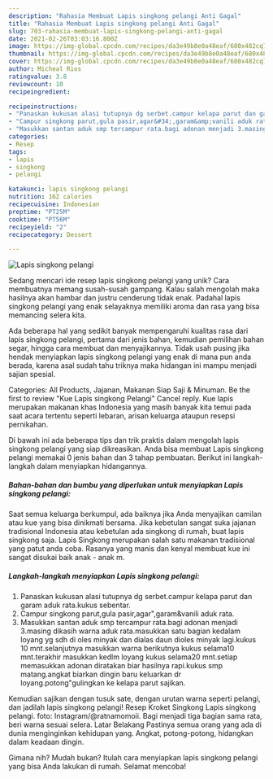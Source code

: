 ```yaml
---
description: "Rahasia Membuat Lapis singkong pelangi Anti Gagal"
title: "Rahasia Membuat Lapis singkong pelangi Anti Gagal"
slug: 703-rahasia-membuat-lapis-singkong-pelangi-anti-gagal
date: 2021-02-26T03:03:16.800Z
image: https://img-global.cpcdn.com/recipes/da3e49b8e0a48eaf/680x482cq70/lapis-singkong-pelangi-foto-resep-utama.jpg
thumbnail: https://img-global.cpcdn.com/recipes/da3e49b8e0a48eaf/680x482cq70/lapis-singkong-pelangi-foto-resep-utama.jpg
cover: https://img-global.cpcdn.com/recipes/da3e49b8e0a48eaf/680x482cq70/lapis-singkong-pelangi-foto-resep-utama.jpg
author: Micheal Rios
ratingvalue: 3.8
reviewcount: 10
recipeingredient:

recipeinstructions:
- "Panaskan kukusan alasi tutupnya dg serbet.campur kelapa parut dan garam aduk rata.kukus sebentar."
- "Campur singkong parut,gula pasir,agar&#34;,garam&amp;vanili aduk rata."
- "Masukkan santan aduk smp tercampur rata.bagi adonan menjadi 3.masing dikasih warna aduk rata.masukkan satu bagian kedalam loyang yg sdh di oles minyak dan dialas daun dioles minyak lagi.kukus 10 mnt.selanjutnya masukkan warna berikutnya kukus selama10 mnt.terakhir masukkan kedlm loyang kukus selama20 mnt.setiap memasukkan adonan diratakan biar hasilnya rapi.kukus smp matang.angkat biarkan dingin baru keluarkan dr loyang.potong&#34;gulingkan ke kelapa parut sajikan."
categories:
- Resep
tags:
- lapis
- singkong
- pelangi

katakunci: lapis singkong pelangi 
nutrition: 162 calories
recipecuisine: Indonesian
preptime: "PT25M"
cooktime: "PT56M"
recipeyield: "2"
recipecategory: Dessert

---
```



![Lapis singkong pelangi](https://img-global.cpcdn.com/recipes/da3e49b8e0a48eaf/680x482cq70/lapis-singkong-pelangi-foto-resep-utama.jpg)

Sedang mencari ide resep lapis singkong pelangi yang unik? Cara membuatnya memang susah-susah gampang. Kalau salah mengolah maka hasilnya akan hambar dan justru cenderung tidak enak. Padahal lapis singkong pelangi yang enak selayaknya memiliki aroma dan rasa yang bisa memancing selera kita.

Ada beberapa hal yang sedikit banyak mempengaruhi kualitas rasa dari lapis singkong pelangi, pertama dari jenis bahan, kemudian pemilihan bahan segar, hingga cara membuat dan menyajikannya. Tidak usah pusing jika hendak menyiapkan lapis singkong pelangi yang enak di mana pun anda berada, karena asal sudah tahu triknya maka hidangan ini mampu menjadi sajian spesial.

Categories: All Products, Jajanan, Makanan Siap Saji &amp; Minuman. Be the first to review &#34;Kue Lapis singkong Pelangi&#34; Cancel reply. Kue lapis merupakan makanan khas Indonesia yang masih banyak kita temui pada saat acara tertentu seperti lebaran, arisan keluarga ataupun resepsi pernikahan.


Di bawah ini ada beberapa tips dan trik praktis dalam mengolah lapis singkong pelangi yang siap dikreasikan. Anda bisa membuat Lapis singkong pelangi memakai 0 jenis bahan dan 3 tahap pembuatan. Berikut ini langkah-langkah dalam menyiapkan hidangannya.

<!--inarticleads1-->

##### Bahan-bahan dan bumbu yang diperlukan untuk menyiapkan Lapis singkong pelangi:



Saat semua keluarga berkumpul, ada baiknya jika Anda menyajikan camilan atau kue yang bisa dinikmati bersama. Jika kebetulan sangat suka jajanan tradisional Indonesia atau kebetulan ada singkong di rumah, buat lapis singkong saja. Lapis Singkong merupakan salah satu makanan tradisional yang patut anda coba. Rasanya yang manis dan kenyal membuat kue ini sangat disukai baik anak - anak m. 

<!--inarticleads2-->

##### Langkah-langkah menyiapkan Lapis singkong pelangi:

1. Panaskan kukusan alasi tutupnya dg serbet.campur kelapa parut dan garam aduk rata.kukus sebentar.
1. Campur singkong parut,gula pasir,agar&#34;,garam&amp;vanili aduk rata.
1. Masukkan santan aduk smp tercampur rata.bagi adonan menjadi 3.masing dikasih warna aduk rata.masukkan satu bagian kedalam loyang yg sdh di oles minyak dan dialas daun dioles minyak lagi.kukus 10 mnt.selanjutnya masukkan warna berikutnya kukus selama10 mnt.terakhir masukkan kedlm loyang kukus selama20 mnt.setiap memasukkan adonan diratakan biar hasilnya rapi.kukus smp matang.angkat biarkan dingin baru keluarkan dr loyang.potong&#34;gulingkan ke kelapa parut sajikan.


Kemudian sajikan dengan tusuk sate, dengan urutan warna seperti pelangi, dan jadilah lapis singkong pelangi! Resep Kroket Singkong Lapis singkong pelangi. foto: Instagram/@ratnamomoii. Bagi menjadi tiga bagian sama rata, beri warna sesuai selera. Latar Belakang Pastinya semua orang yang ada di dunia menginginkan kehidupan yang. Angkat, potong-potong, hidangkan dalam keadaan dingin. 

Gimana nih? Mudah bukan? Itulah cara menyiapkan lapis singkong pelangi yang bisa Anda lakukan di rumah. Selamat mencoba!
